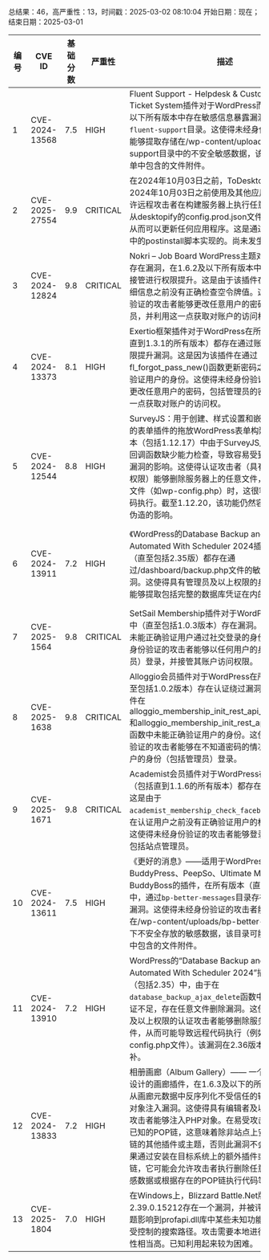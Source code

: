 总结果：46，高严重性：13，时间戳：2025-03-02 08:10:04
开始日期：现在；结束日期：2025-03-01

| 编号 | CVE ID | 基础分数 | 严重性 | 描述 | 参考资料 |
|-----|--------|------------|----------|-------------|------------|
| 1 | CVE-2024-13568 | 7.5  | HIGH | Fluent Support - Helpdesk & Customer Support Ticket System插件对于WordPress而言，在1.8.5及以下所有版本中存在敏感信息暴露漏洞，漏洞位于`fluent-support`目录。这使得未经身份验证的攻击者能够提取存储在/wp-content/uploads/fluent-support目录中的不安全敏感数据，该目录可能包含工单中包含的文件附件。 | [1]https://plugins.trac.wordpress.org/browser/fluent-support/trunk/app/Services/Includes/FileSystem.php<br>[2]https://www.wordfence.com/threat-intel/vulnerabilities/id/17f40832-8ae5-443a-aa98-f0e61d1152cc?source=cve |
| 2 | CVE-2025-27554 | 9.9  | CRITICAL | 在2024年10月03日之前，ToDesktop（由Cursor在2024年10月03日之前使用及其他应用程序使用）允许远程攻击者在构建服务器上执行任意命令（例如，从desktopify的config.prod.json文件中读取秘密），从而可以更新任何应用程序。这是通过package.json中的postinstall脚本实现的。尚未发生利用。 | [1]https://kibty.town/blog/todesktop<br>[2]https://news.ycombinator.com/item?id=43210858<br>[3]https://www.todesktop.com/blog/posts/security-incident-at-todesktop |
| 3 | CVE-2024-12824 | 9.8  | CRITICAL | Nokri – Job Board WordPress主题对于WordPress存在漏洞，在1.6.2及以下所有版本中均可以通过账户接管进行权限提升。这是由于该插件在更新密码等详细信息之前没有正确检查空令牌值。这使得未经身份验证的攻击者能够更改任意用户的密码，包括管理员，并利用这一点获取对账户的访问权。 | [1]https://themeforest.net/item/nokri-job-board-wordpress-theme/22677241<br>[2]https://www.wordfence.com/threat-intel/vulnerabilities/id/60a7cce0-637f-49bd-aa4a-fd7023d99a64?source=cve |
| 4 | CVE-2024-13373 | 8.1  | HIGH | Exertio框架插件对于WordPress在所有版本中（包括直到1.3.1的所有版本）都存在通过账户接管导致的权限提升漏洞。这是因为该插件在通过fl_forgot_pass_new()函数更新密码之前，没有正确验证用户的身份。这使得未经身份验证的攻击者能够更改任意用户的密码，包括管理员的密码，并利用这一点获取对账户的访问权。 | [1]https://themeforest.net/item/exertio-freelance-marketplace-wordpress-theme/30602587<br>[2]https://www.wordfence.com/threat-intel/vulnerabilities/id/897ce9a9-8b3e-40bc-9815-c55cc7a838f9?source=cve |
| 5 | CVE-2024-12544 | 8.8  | HIGH | SurveyJS：用于创建、样式设置和嵌入复杂程度各异的表单插件的拖放WordPress表单构建器，在所有版本（包括1.12.17）中由于SurveyJS_DeleteFile类的回调函数缺少能力检查，导致容易受到任意文件删除漏洞的影响。这使得认证攻击者（具有订阅者及以上权限）能够删除服务器上的任意文件，当删除正确的文件（如wp-config.php）时，这很容易导致远程代码执行。截至1.12.20，该功能仍然容易受到跨站请求伪造的影响。 | [1]https://plugins.trac.wordpress.org/changeset/3214665/<br>[2]https://plugins.trac.wordpress.org/changeset/3222216/surveyjs/trunk/ajax_handlers/delete_file.php<br>[3]https://www.wordfence.com/threat-intel/vulnerabilities/id/e9404fe4-855e-4eb4-81c4-5246f6e9be0c?source=cve |
| 6 | CVE-2024-13911 | 7.2  | HIGH | 《WordPress的Database Backup and Check Tables Automated With Scheduler 2024插件在所有版本中（直至包括2.35版）都存在通过/dashboard/backup.php文件的敏感信息泄露漏洞。这使得具有管理员及以上权限的身份验证攻击者能够提取包括完整的数据库凭证在内的敏感数据。》 | [1]https://plugins.trac.wordpress.org/browser/database-backup/trunk/dashboard/backup.php#L62<br>[2]https://plugins.trac.wordpress.org/browser/database-backup/trunk/dashboard/backup.php#L63<br>[3]https://plugins.trac.wordpress.org/browser/database-backup/trunk/dashboard/backup.php#L64<br>[4]https://plugins.trac.wordpress.org/browser/database-backup/trunk/dashboard/backup.php#L65<br>[5]https://plugins.trac.wordpress.org/browser/database-backup/trunk/dashboard/backup.php#L66<br>[6]https://plugins.trac.wordpress.org/changeset/3247917/<br>[7]https://www.wordfence.com/threat-intel/vulnerabilities/id/c548b70a-8566-4aaf-a3a2-fce6c19e6a0c?source=cve |
| 7 | CVE-2025-1564 | 9.8  | CRITICAL | SetSail Membership插件对于WordPress在所有版本中（直至包括1.0.3版本）存在漏洞。这是由于该插件未能正确验证用户通过社交登录的身份。这使得未经身份验证的攻击者能够以任何用户的身份（包括管理员）登录，并接管其账户访问权限。 | [1]https://themeforest.net/item/setsail-travel-agency-theme/22832625<br>[2]https://www.wordfence.com/threat-intel/vulnerabilities/id/c2c2385e-0d1e-435a-9b82-972964084148?source=cve |
| 8 | CVE-2025-1638 | 9.8  | CRITICAL | Alloggio会员插件对于WordPress在所有版本中（直至包括1.0.2版本）存在认证绕过漏洞。这是由于该插件在alloggio_membership_init_rest_api_facebook_login和alloggio_membership_init_rest_api_google_login函数中未能正确验证用户的身份。这使得未经过身份验证的攻击者能够在不知道密码的情况下，以任何用户的身份（包括管理员）登录。 | [1]https://themeforest.net/item/alloggio-hotel-booking-theme/26775539<br>[2]https://www.wordfence.com/threat-intel/vulnerabilities/id/60405e54-e869-4623-892c-0821014f887b?source=cve |
| 9 | CVE-2025-1671 | 9.8  | CRITICAL | Academist会员插件对于WordPress在所有版本中（包括直到1.1.6的所有版本）都存在权限提升漏洞。这是由于`academist_membership_check_facebook_user()`函数在认证用户之前没有正确验证用户的标识所导致的。这使得未经身份验证的攻击者能够登录为任何用户，包括站点管理员。 | [1]https://themeforest.net/item/academist-a-modern-learning-management-system-and-education-theme/22376830<br>[2]https://www.wordfence.com/threat-intel/vulnerabilities/id/911a9550-1f62-4f28-9d8c-00d9769949c9?source=cve |
| 10 | CVE-2024-13611 | 7.5  | HIGH | 《更好的消息》——适用于WordPress、BuddyPress、PeepSo、Ultimate Member和BuddyBoss的插件，在所有版本（直至包括2.6.9）中，通过`bp-better-messages`目录存在敏感信息泄露漏洞。这使得未经身份验证的攻击者能够提取存储在/wp-content/uploads/bp-better-messages目录下不安全存放的敏感数据，该目录可能包含聊天消息中包含的文件附件。 | [1]https://plugins.trac.wordpress.org/browser/bp-better-messages/trunk/addons/files.php<br>[2]https://plugins.trac.wordpress.org/changeset/3228957/<br>[3]https://www.wordfence.com/threat-intel/vulnerabilities/id/997918b9-2ccd-413e-9df2-d24bc3820ba1?source=cve |
| 11 | CVE-2024-13910 | 7.2  | HIGH | WordPress的“Database Backup and check Tables Automated With Scheduler 2024”插件在所有版本（包括2.35）中，由于在`database_backup_ajax_delete`函数中的文件路径验证不足，存在任意文件删除漏洞。这使得具有管理员及以上权限的认证攻击者能够删除服务器上的任意文件，从而可能导致远程代码执行（例如删除wp-config.php文件）。该漏洞在2.36版本中部分得到了修补。 | [1]https://plugins.trac.wordpress.org/browser/database-backup/trunk/database-backup.php#L267<br>[2]https://plugins.trac.wordpress.org/changeset/3247917/<br>[3]https://plugins.trac.wordpress.org/changeset/3248708/<br>[4]https://www.wordfence.com/threat-intel/vulnerabilities/id/c92776c4-643c-40f2-ac28-5df5d6bf7fcd?source=cve |
| 12 | CVE-2024-13833 | 7.2  | HIGH | 相册画廊（Album Gallery）—— 一个为WordPress设计的画廊插件，在1.6.3及以下的所有版本中，由于从画廊元数据中反序列化不受信任的输入，存在PHP对象注入漏洞。这使得具有编辑者及以上权限的认证攻击者能够注入PHP对象。在易受攻击的软件中没有已知的POP链，这意味着除非站点上安装了包含POP链的其他插件或主题，否则此漏洞不会产生影响。如果通过安装在目标系统上的额外插件或主题存在POP链，它可能会允许攻击者执行删除任意文件、检索敏感数据或根据存在的POP链执行代码等操作。 | [1]https://plugins.trac.wordpress.org/changeset/3246291/new-album-gallery<br>[2]https://www.wordfence.com/threat-intel/vulnerabilities/id/cc7075a6-5609-42ab-a4cb-9d33686c7de0?source=cve |
| 13 | CVE-2025-1804 | 7.0  | HIGH | 在Windows上，Blizzard Battle.Net版本至2.39.0.15212存在一个漏洞，并被评定为严重。此问题影响到profapi.dll库中某些未知功能。该操纵导致不受控制的搜索路径。攻击需要本地进行。攻击的复杂性相当高。已知利用起来较为困难。 | [1]https://vuldb.com/?ctiid.298040<br>[2]https://vuldb.com/?id.298040<br>[3]https://vuldb.com/?submit.485034 |